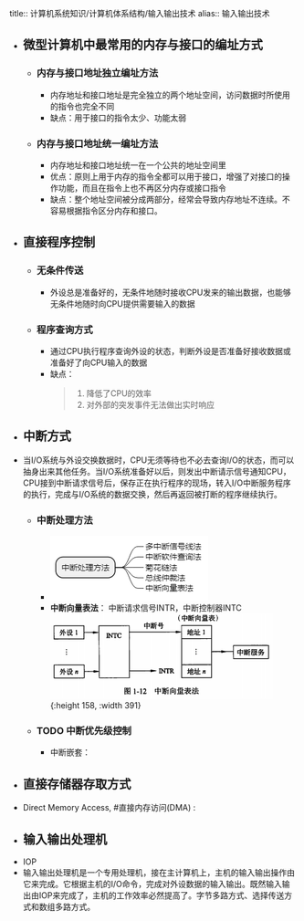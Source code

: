 title:: 计算机系统知识/计算机体系结构/输入输出技术
alias:: 输入输出技术

- ## 微型计算机中最常用的内存与接口的编址方式
	- ### 内存与接口地址独立编址方法
		- 内存地址和接口地址是完全独立的两个地址空间，访问数据时所使用的指令也完全不同
		- 缺点：用于接口的指令太少、功能太弱
	- ### 内存与接口地址统一编址方法
		- 内存地址和接口地址统一在一个公共的地址空间里
		- 优点：原则上用于内存的指令全都可以用于接口，增强了对接口的操作功能，而且在指令上也不再区分内存或接口指令
		- 缺点：整个地址空间被分成两部分，经常会导致内存地址不连续。不容易根据指令区分内存和接口。
- ## 直接程序控制
	- ### 无条件传送
		- 外设总是准备好的，无条件地随时接收CPU发来的输出数据，也能够无条件地随时向CPU提供需要输入的数据
	- ### 程序查询方式
		- 通过CPU执行程序查询外设的状态，判断外设是否准备好接收数据或准备好了向CPU输入的数据
		- 缺点：
		  > 1. 降低了CPU的效率
		  > 2. 对外部的突发事件无法做出实时响应
- ## 中断方式
- 当I/O系统与外设交换数据时，CPU无须等待也不必去查询I/O的状态，而可以抽身出来其他任务。当I/O系统准备好以后，则发出中断请示信号通知CPU，CPU接到中断请求信号后，保存正在执行程序的现场，转入I/O中断服务程序的执行，完成与I/O系统的数据交换，然后再返回被打断的程序继续执行。
	- ### 中断处理方法
		- ![image.png](../assets/image_1648891426961_0.png)
		- **中断向量表法**： 中断请求信号INTR，中断控制器INTC
		  ![image.png](../assets/image_1648891465010_0.png){:height 158, :width 391}
	- ### TODO 中断优先级控制
		- 中断嵌套：
- ## 直接存储器存取方式
- Direct Memory Access, #直接内存访问(DMA) :
- ## 输入输出处理机
- IOP
- 输入输出处理机是一个专用处理机，接在主计算机上，主机的输入输出操作由它来完成。它根据主机的I/O命令，完成对外设数据的输入输出。既然输入输出由IOP来完成了，主机的工作效率必然提高了。字节多路方式、选择传送方式和数组多路方式。